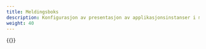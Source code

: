 ```yaml
---
title: Meldingsboks
description: Konfigurasjon av presentasjon av applikasjonsinstanser i meldingsboksen i Altinn.
weight: 40
---
```


{{<children>}}
